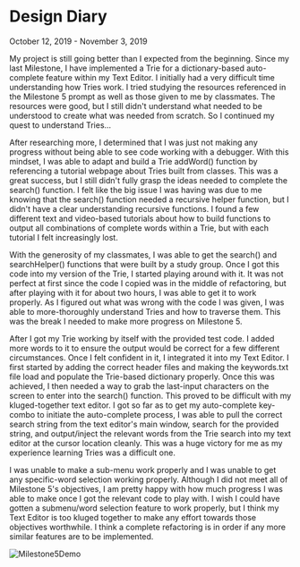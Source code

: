 # Design Diary


 October 12, 2019 - November 3, 2019

 My project is still going better than I expected from the beginning. Since my last Milestone, 
 I have implemented a Trie for a dictionary-based auto-complete feature within my Text Editor.
 I initially had a very difficult time understanding how Tries work. I tried studying the resources 
 referenced in the Milestone 5 prompt as well as those given to me by classmates. The resources were
 good, but I still didn't understand what needed to be understood to create what was needed from 
 scratch. So I continued my quest to understand Tries...

 After researching more, I determined that I was just not making any progress without being able
 to see code working with a debugger. With this mindset, I was able to adapt and build a Trie 
 addWord() function by referencing a tutorial webpage about Tries built from classes. This was a
 great success, but I still didn't fully grasp the ideas needed to complete the search() function.
 I felt like the big issue I was having was due to me knowing that the search() function needed
 a recursive helper function, but I didn't have a clear understanding recursive functions. I found
 a few different text and video-based tutorials about how to build functions to output all
 combinations of complete words within a Trie, but with each tutorial I felt increasingly lost. 

 With the generosity of my classmates, I was able to get the search() and searchHelper() functions
 that were built by a study group. Once I got this code into my version of the Trie, I started
 playing around with it. It was not perfect at first since the code I copied was in the middle
 of refactoring, but after playing with it for about two hours, I was able to get it to work
 properly. As I figured out what was wrong with the code I was given, I was able to more-thoroughly
 understand Tries and how to traverse them. This was the break I needed to make more progress on
 Milestone 5.

 After I got my Trie working by itself with the provided test code. I added more words to it
 to ensure the output would be correct for a few different circumstances. Once I felt confident in
 it, I integrated it into my Text Editor. I first started by adding the correct header files and 
 making the keywords.txt file load and populate the Trie-based dictionary properly. Once this was
 achieved, I then needed a way to grab the last-input characters on the screen to enter into the
 search() function. This proved to be difficult with my kluged-together text editor. I got so far
 as to get my auto-complete key-combo to initiate the auto-complete process, I was able to pull 
 the correct search string from the text editor's main window, search for the provided string, 
 and output/inject the relevant words from the Trie search into my text editor at the cursor 
 location cleanly. This was a huge  victory for me as my experience learning Tries was a difficult one. 

 I was unable to make a sub-menu work properly and I was unable to get any specific-word selection
 working properly.  Although I did not meet all of Milestone 5's objectives, I am pretty happy
 with how much progress I was able to make once I got the relevant code to play with. I wish 
 I could have gotten a submenu/word selection feature to work properly, but I think my Text Editor
 is too kluged together to make any effort towards those objectives worthwhile. I think a complete
 refactoring is in order if any more similar features are to be implemented.



![Milestone5Demo](https://raw.githubusercontent.com/rja45/CS211-TextEditor/master/docs/Milestone05.gif)
